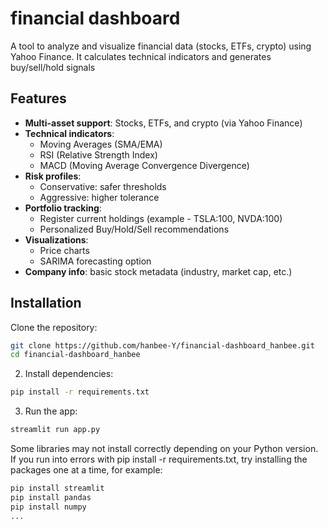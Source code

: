 # financial dashboard
A tool to analyze and visualize financial data (stocks, ETFs, crypto) using Yahoo Finance. It calculates technical indicators and generates buy/sell/hold signals

## Features
- **Multi-asset support**: Stocks, ETFs, and crypto (via Yahoo Finance)
- **Technical indicators**:
  - Moving Averages (SMA/EMA)
  - RSI (Relative Strength Index)
  - MACD (Moving Average Convergence Divergence)
- **Risk profiles**:
  - Conservative: safer thresholds
  - Aggressive: higher tolerance
- **Portfolio tracking**:
  - Register current holdings (example - TSLA:100, NVDA:100)
  - Personalized Buy/Hold/Sell recommendations
- **Visualizations**:
  - Price charts
  - SARIMA forecasting option
- **Company info**: basic stock metadata (industry, market cap, etc.)

## Installation
Clone the repository:

```bash
git clone https://github.com/hanbee-Y/financial-dashboard_hanbee.git
cd financial-dashboard_hanbee
```

2. Install dependencies:
```bash
pip install -r requirements.txt
```
3. Run the app:
```bash
streamlit run app.py
```

Some libraries may not install correctly depending on your Python version.
If you run into errors with pip install -r requirements.txt, try installing the packages one at a time, for example:

```bash
pip install streamlit
pip install pandas
pip install numpy
...
```


